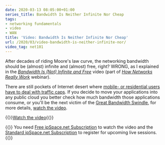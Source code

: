 ```yaml
---
date: 2020-03-13 08:05:00+01:00
series_title: Bandwidth Is Neither Infinite Nor Cheap
tags:
- networking fundamentals
- video
- WAN
title: 'Video: Bandwidth Is Neither Infinite Nor Cheap'
url: /2020/03/video-bandwidth-is-neither-infinite-nor/
video_tag: net101
---
```

After decades of riding Moore's law curve, the networking bandwidth should be (almost) infinite and (almost) free, right? WRONG, as I explained in the *[Bandwidth Is (Not) Infinite and Free](https://my.ipspace.net/bin/get/Net101/F2.3%20-%20Bandwidth%20Is%20%28Not%29%20Infinite%20and%20Free.mp4?doccode=Net101)* video (part of *[How Networks Really Work](https://www.ipspace.net/How_Networks_Really_Work)* webinar).

There are still pockets of Internet desert where [mobile- or residential users have to deal with traffic caps](https://en.wikipedia.org/wiki/Data_cap). If you decide to move your applications into any public cloud you better check how much bandwidth those applications consume, or you'll be the next victim of the [Great Bandwidth Swindle](http://blog.thestateofme.com/2019/12/12/the-great-bandwidth-swindle/), for more details, [watch the video](https://my.ipspace.net/bin/get/Net101/F2.3%20-%20Bandwidth%20Is%20%28Not%29%20Infinite%20and%20Free.mp4?doccode=Net101).

{{<jump>}}[Watch the video](https://my.ipspace.net/bin/get/Net101/F2.3%20-%20Bandwidth%20Is%20%28Not%29%20Infinite%20and%20Free.mp4?doccode=Net101){{</jump>}}

{{<note free>}}
You need [Free ipSpace.net Subscription](https://www.ipspace.net/Subscription/Free) to watch the video and the [Standard ipSpace.net Subscription](https://www.ipspace.net/Subscription/) to register for upcoming live sessions.
{{</note>}}
